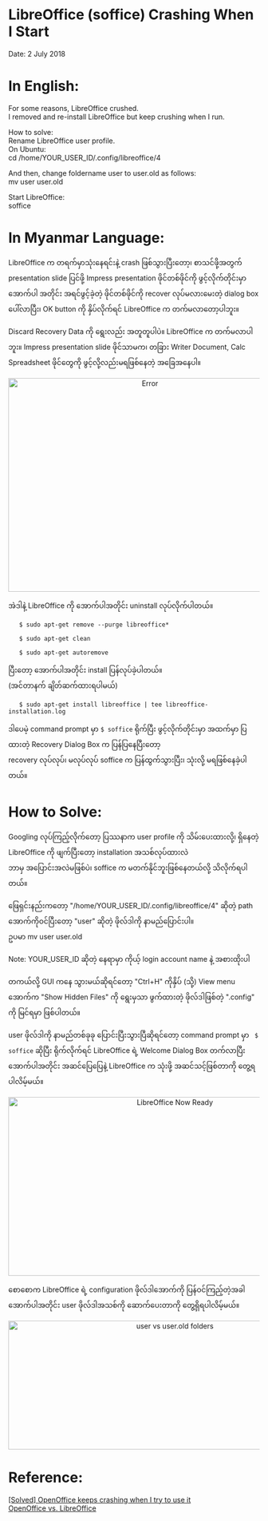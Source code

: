 # LibreOffice (soffice) Crashing When I Start

Date: 2 July 2018

# In English:

For some reasons, LibreOffice crushed.   
I removed and re-install LibreOffice but keep crushing when I run.  

How to solve:  
Rename LibreOffice user profile.  
On Ubuntu:  
cd /home/YOUR_USER_ID/.config/libreoffice/4  

And then, change foldername user to user.old as follows:  
mv user user.old  

Start LibreOffice:  
soffice  

# In Myanmar Language:  

LibreOffice က တရက်မှာသုံးနေရင်းနဲ့ crash ဖြစ်သွားပြီးတော့၊  စာသင်ဖို့အတွက် presentation slide ပြင်ဖို့ Impress presentation ဖိုင်တစ်ဖိုင်ကို ဖွင့်လိုက်တိုင်းမှာ အောက်ပါ အတိုင်း အရင်ဖွင့်ခဲ့တဲ့ ဖိုင်တစ်ဖိုင်ကို recover လုပ်မလားမေးတဲ့ dialog box ပေါ်လာပြီး၊ OK button ကို နှိပ်လိုက်ရင် LibreOffice က တက်မလာတော့ပါဘူး။  

Discard Recovery Data ကို ရွေးလည်း အတူတူပါပဲ။ LibreOffice က တက်မလာပါဘူး။ Impress presentation slide ဖိုင်သာမက၊ တခြား Writer Document, Calc Spreadsheet ဖိုင်တွေကို ဖွင့်လို့လည်းမရဖြစ်နေတဲ့ အခြေအနေပါ။   

<p align="center">
 <img src="https://github.com/ye-kyaw-thu/error-overflow/blob/master/fig/LibreOffice-Error.png" alt="Error" width="552px" height="428px" /> 
</p>

အဲဒါနဲ့ LibreOffice ကို အောက်ပါအတိုင်း uninstall လုပ်လိုက်ပါတယ်။  

```
   $ sudo apt-get remove --purge libreoffice*

   $ sudo apt-get clean

   $ sudo apt-get autoremove

```

ပြီးတော့ အောက်ပါအတိုင်း install ပြန်လုပ်ခဲ့ပါတယ်။  
(အင်တာနက် ချိတ်ဆက်ထားရပါမယ်)  

```
   $ sudo apt-get install libreoffice | tee libreoffice-installation.log
```

ဒါပေမဲ့ command prompt မှာ ``` $ soffice ``` ရိုက်ပြီး ဖွင့်လိုက်တိုင်းမှာ အထက်မှာ ပြထားတဲ့ Recovery Dialog Box က ပြန်ပြနေပြီးတော့  
recovery လုပ်လုပ်၊ မလုပ်လုပ် soffice က ပြန်ထွက်သွားပြီး၊ သုံးလို့ မရဖြစ်နေခဲ့ပါတယ်။  

# How to Solve:  

Googling လုပ်ကြည့်လိုက်တော့ ပြဿနာက user profile ကို သိမ်းပေးထားလို့၊ ရှိနေတဲ့ LibreOffice ကို ဖျက်ပြီးတော့ installation အသစ်လုပ်ထားလဲ  
ဘာမှ အပြောင်းအလဲမဖြစ်ပဲ၊ soffice က မတက်နိုင်ဘူးဖြစ်နေတယ်လို့ သိလိုက်ရပါတယ်။  

ဖြေရှင်းနည်းကတော့ "/home/YOUR_USER_ID/.config/libreoffice/4" ဆိုတဲ့ path အောက်ကိုဝင်ပြီးတော့ "user" ဆိုတဲ့ ဖိုလ်ဒါကို နာမည်ပြောင်းပါ။  
ဥပမာ mv user user.old

Note: YOUR_USER_ID ဆိုတဲ့ နေရာမှာ ကိုယ့် login account name နဲ့ အစားထိုးပါ

တကယ်လို့ GUI ကနေ သွားမယ်ဆိုရင်တော့ "Ctrl+H" ကိုနှိပ် (သို့) View menu အောက်က "Show Hidden Files" ကို ရွေးမှသာ ဖွက်ထားတဲ့ ဖိုလ်ဒါဖြစ်တဲ့ ".config" ကို မြင်ရမှာ ဖြစ်ပါတယ်။  

user ဖိုလ်ဒါကို နာမည်တစ်ခုခု ပြောင်းပြီးသွားပြီဆိုရင်တော့ command prompt မှာ ``` $ soffice``` ဆိုပြီး ရိုက်လိုက်ရင် LibreOffice ရဲ့ Welcome Dialog Box တက်လာပြီး အောက်ပါအတိုင်း အဆင်ပြေပြေနဲ့ LibreOffice က သုံးဖို့ အဆင်သင့်ဖြစ်တာကို တွေ့ရပါလိမ့်မယ်။  

<p align="center">
 <img src="https://github.com/ye-kyaw-thu/error-overflow/blob/master/fig/LibreOffice_Now-OK.png" alt="LibreOffice Now Ready" width="652px" height="358px" /> 
</p>

စောစောက LibreOffice ရဲ့ configuration ဖိုလ်ဒါအောက်ကို ပြန်ဝင်ကြည့်တဲ့အခါ အောက်ပါအတိုင်း user ဖိုလ်ဒါအသစ်ကို ဆောက်ပေးတာကို တွေ့ရှိရပါလိမ့်မယ်။  

<p align="center">
 <img src="https://github.com/ye-kyaw-thu/error-overflow/blob/master/fig/new-user-profile-and-old-one.png" alt="user vs user.old folders" width="652px" height="258px" /> 
</p>

# Reference:  

[[Solved] OpenOffice keeps crashing when I try to use it](https://forum.openoffice.org/en/forum/viewtopic.php?f=6&t=88521)  
[OpenOffice vs. LibreOffice](https://www.howtogeek.com/187663/openoffice-vs.-libreoffice-whats-the-difference-and-which-should-you-use/)
